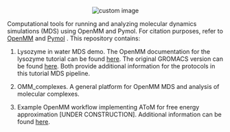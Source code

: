 <p align="center">
  <img src="https://github.com/user-attachments/assets/abf8f536-8e61-4bb7-a06d-0680b2e11b4b" alt="custom image"/>
</p>

Computational tools for running and analyzing molecular dynamics simulations (MDS) using OpenMM and Pymol. For citation purposes, refer to [OpenMM](https://www.compmolbiophysbc.org/publications) and [Pymol](https://pymol.org/support.html#citing) . This repository contains:

1) Lysozyme in water MDS demo. The OpenMM documentation for the lysozyme tutorial can be found
   [here](https://openmm.github.io/openmm-cookbook/latest/notebooks/tutorials/protein_in_water.html).
   The original GROMACS version can be found [here](http://www.mdtutorials.com/gmx/lysozyme/01_pdb2gmx.html).
   Both provide additional information for the protocols in this tutorial MDS pipeline.

3) OMM_complexes. A general platform for OpenMM MDS and analysis of molecular complexes.

4) Example OpenMM workflow implementing AToM for free energy approximation [UNDER CONSTRUCTION]. Additional information can be found [here](https://www.compmolbiophysbc.org/atom-openmm/the-science-behind-atom).
